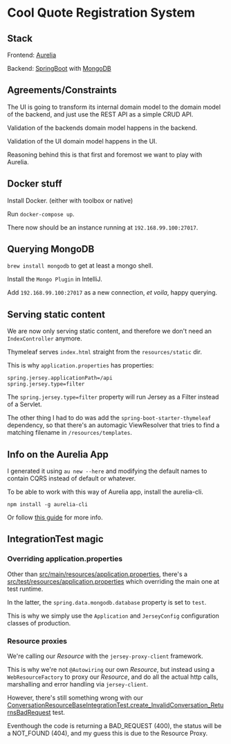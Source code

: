 # Cool Quote Registration System

## Stack
Frontend: [Aurelia](http://aurelia.io/)

Backend: [SpringBoot](http://projects.spring.io/spring-boot/) with [MongoDB](https://www.mongodb.com/)

## Agreements/Constraints
The UI is going to transform its internal domain model to the domain model of the backend, and just use the REST API as a simple CRUD API.

Validation of the backends domain model happens in the backend.

Validation of the UI domain model happens in the UI.

Reasoning behind this is that first and foremost we want to play with Aurelia.

## Docker stuff
Install Docker. (either with toolbox or native)

Run `docker-compose up`.

There now should be an instance running at `192.168.99.100:27017`.

## Querying MongoDB
`brew install mongodb` to get at least a mongo shell.

Install the `Mongo Plugin` in IntelliJ.

Add `192.168.99.100:27017` as a new connection, _et voila_, happy querying.

## Serving static content
We are now only serving static content, and therefore we don't need an `IndexController` anymore.

Thymeleaf serves `index.html` straight from the `resources/static` dir.

This is why `application.properties` has properties:

    spring.jersey.applicationPath=/api
    spring.jersey.type=filter

The `spring.jersey.type=filter` property will run Jersey as a Filter instead of a Servlet.

The other thing I had to do was add the `spring-boot-starter-thymeleaf` dependency, so that there's an automagic ViewResolver that tries to find a matching filename in `/resources/templates`.

## Info on the Aurelia App
I generated it using `au new --here` and modifying the default names to contain CQRS instead of default or whatever.

To be able to work with this way of Aurelia app, install the aurelia-cli.

```
npm install -g aurelia-cli
```

Or follow [this guide](http://aurelia.io/hub.html#/doc/article/aurelia/framework/latest/the-aurelia-cli/1) for more info.

## IntegrationTest magic
### Overriding application.properties
Other than [src/main/resources/application.properties](src/main/resources/application.properties), there's a [src/test/resources/application.properties](src/test/resources/application.properties) which overriding the main one at test runtime.

In the latter, the `spring.data.mongodb.database` property is set to `test`.

This is why we simply use the `Application` and `JerseyConfig` configuration classes of production.

### Resource proxies
We're calling our _Resource_ with the `jersey-proxy-client` framework.

This is why we're not `@Autowiring` our own _Resource_, but instead using a `WebResourceFactory` to proxy our _Resource_, and do all the actual http calls, marshalling and error handling via `jersey-client`.

However, there's still something wrong with our [ConversationResourceBaseIntegrationTest.create_InvalidConversation_ReturnsBadRequest](be.swsb.cqrs.conversation.ConversationResourceBaseIntegrationTest.create_InvalidConversation_ReturnsBadRequest) test.

Eventhough the code is returning a BAD_REQUEST (400), the status will be a NOT_FOUND (404), and my guess this is due to the Resource Proxy.

